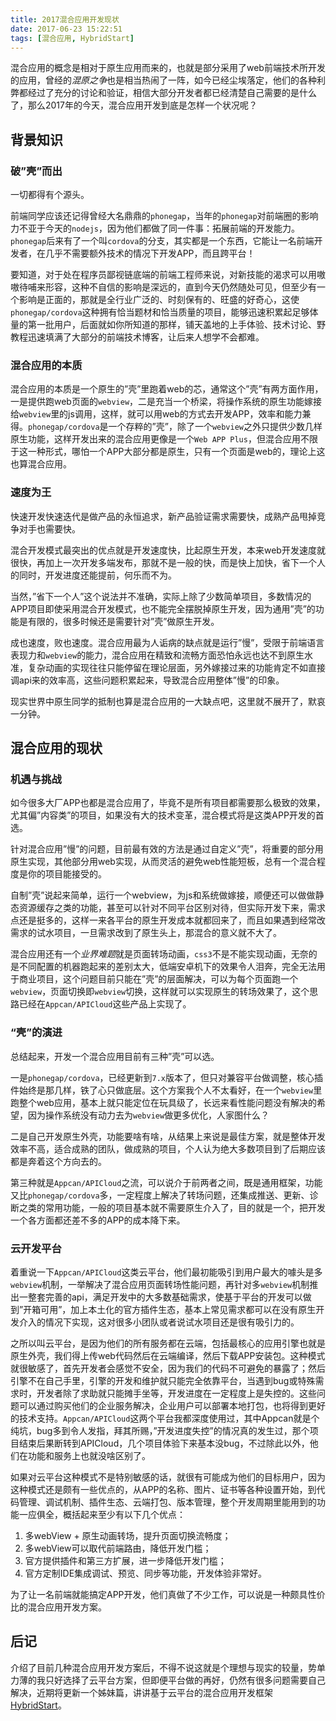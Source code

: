 ```yaml
---
title: 2017混合应用开发现状
date: 2017-06-23 15:22:51
tags: [混合应用, HybridStart]
---
```


混合应用的概念是相对于原生应用而来的，也就是部分采用了web前端技术所开发的应用，曾经的*混原之争*也是相当热闹了一阵，如今已经尘埃落定，他们的各种利弊都经过了充分的讨论和验证，相信大部分开发者都已经清楚自己需要的是什么了，那么2017年的今天，混合应用开发到底是怎样一个状况呢？

<!-- more -->

## [](#背景知识 "背景知识")背景知识

### [](#破”壳”而出 "破”壳”而出")破”壳”而出

一切都得有个源头。

前端同学应该还记得曾经大名鼎鼎的`phonegap`，当年的`phonegap`对前端圈的影响力不亚于今天的`nodejs`，因为他们都做了同一件事：拓展前端的开发能力。`phonegap`后来有了一个叫`cordova`的分支，其实都是一个东西，它能让一名前端开发者，在几乎不需要额外技术的情况下开发APP，而且跨平台！

要知道，对于处在程序员鄙视链底端的前端工程师来说，对新技能的渴求可以用嗷嗷待哺来形容，这种不自信的影响是深远的，直到今天仍然随处可见，但至少有一个影响是正面的，那就是全行业广泛的、时刻保有的、旺盛的好奇心，这使`phonegap/cordova`这种拥有恰当题材和恰当质量的项目，能够迅速积累起足够体量的第一批用户，后面就如你所知道的那样，铺天盖地的上手体验、技术讨论、野教程迅速填满了大部分的前端技术博客，让后来人想学不会都难。

### [](#混合应用的本质 "混合应用的本质")混合应用的本质

混合应用的本质是一个原生的”壳”里跑着web的芯，通常这个”壳”有两方面作用，一是提供跑web页面的`webview`，二是充当一个桥梁，将操作系统的原生功能嫁接给`webview`里的js调用，这样，就可以用web的方式去开发APP，效率和能力兼得。`phonegap/cordova`是一个存粹的”壳”，除了一个`webview`之外只提供少数几样原生功能，这样开发出来的混合应用更像是一个`Web APP Plus`，但混合应用不限于这一种形式，哪怕一个APP大部分都是原生，只有一个页面是web的，理论上这也算混合应用。

### [](#速度为王 "速度为王")速度为王

快速开发快速迭代是做产品的永恒追求，新产品验证需求需要快，成熟产品甩掉竞争对手也需要快。

混合开发模式最突出的优点就是开发速度快，比起原生开发，本来web开发速度就很快，再加上一次开发多端发布，那就不是一般的快，而是快上加快，省下一个人的同时，开发进度还能提前，何乐而不为。

当然，”省下一个人”这个说法并不准确，实际上除了少数简单项目，多数情况的APP项目即使采用混合开发模式，也不能完全摆脱掉原生开发，因为通用”壳”的功能是有限的，很多时候还是需要针对”壳”做原生开发。

成也速度，败也速度。混合应用最为人诟病的缺点就是运行”慢”，受限于前端语言表现力和`webview`的能力，混合应用在精致和流畅方面恐怕永远也达不到原生水准，复杂动画的实现往往只能停留在理论层面，另外嫁接过来的功能肯定不如直接调api来的效率高，这些问题积累起来，导致混合应用整体”慢”的印象。

现实世界中原生同学的抵制也算是混合应用的一大缺点吧，这里就不展开了，默哀一分钟。

## [](#混合应用的现状 "混合应用的现状")混合应用的现状

### [](#机遇与挑战 "机遇与挑战")机遇与挑战

如今很多大厂APP也都是混合应用了，毕竟不是所有项目都需要那么极致的效果，尤其偏”内容类”的项目，如果没有大的技术变革，混合模式将是这类APP开发的首选。

针对混合应用”慢”的问题，目前最有效的方法是通过自定义”壳”，将重要的部分用原生实现，其他部分用web实现，从而灵活的避免web性能短板，总有一个混合程度是你的项目能接受的。

自制”壳”说起来简单，运行一个webview，为js和系统做嫁接，顺便还可以做做静态资源缓存之类的功能，甚至可以针对不同平台区别对待，但实际开发下来，需求点还是挺多的，这样一来各平台的原生开发成本就都回来了，而且如果遇到经常改需求的试水项目，一旦需求改到了原生头上，那混合的意义就不大了。

混合应用还有一个*业界难题*就是页面转场动画，`css3`不是不能实现动画，无奈的是不同配置的机器跑起来的差别太大，低端安卓机下的效果令人泪奔，完全无法用于商业项目，这个问题目前只能在”壳”的层面解决，可以为每个页面跑一个`webview`，页面切换即`webview`切换，这样就可以实现原生的转场效果了，这个思路已经在`Appcan/APICloud`这些产品上实现了。

### [](#“壳”的演进 "“壳”的演进")“壳”的演进

总结起来，开发一个混合应用目前有三种”壳”可以选。

一是`phonegap/cordova`，已经更新到`7.x`版本了，但只对兼容平台做调整，核心插件始终是那几样，铁了心只做底层。这个方案我个人不太看好，在一个`webview`里跑整个web应用，基本上就只能定位在玩具级了，长远来看性能问题没有解决的希望，因为操作系统没有动力去为`webview`做更多优化，人家图什么？

二是自己开发原生外壳，功能要啥有啥，从结果上来说是最佳方案，就是整体开发效率不高，适合成熟的团队，做成熟的项目，个人认为绝大多数项目到了后期应该都是奔着这个方向去的。

第三种就是`Appcan/APICloud`之流，可以说介于前两者之间，既是通用框架，功能又比`phonegap/cordova`多，一定程度上解决了转场问题，还集成推送、更新、诊断之类的常用功能，一般的项目基本就不需要原生介入了，目的就是一个，把开发一个各方面都还差不多的APP的成本降下来。

### [](#云开发平台 "云开发平台")云开发平台

着重说一下`Appcan/APICloud`这类云平台，他们最初能吸引到用户最大的噱头是多`webview`机制，一举解决了混合应用页面转场性能问题，再针对多`webview`机制推出一整套完善的api，满足开发中的大多数基础需求，使基于平台的开发可以做到”开箱可用”，加上本土化的官方插件生态，基本上常见需求都可以在没有原生开发介入的情况下实现，这对很多小团队或者说试水项目还是很有吸引力的。

之所以叫云平台，是因为他们的所有服务都在云端，包括最核心的应用引擎也就是原生外壳，我们得上传web代码然后在云端编译，然后下载APP安装包。这种模式就很敏感了，首先开发者会感觉不安全，因为我们的代码不可避免的暴露了；然后引擎不在自己手里，引擎的开发和维护就只能完全依靠平台，当遇到bug或特殊需求时，开发者除了求助就只能摊手坐等，开发进度在一定程度上是失控的。这些问题可以通过购买他们的企业服务解决，企业用户可以部署本地打包，也将得到更好的技术支持。`Appcan/APICloud`这两个平台我都深度使用过，其中Appcan就是个纯坑，bug多到令人发指，拜其所赐，”开发进度失控”的情况真的发生过，那个项目结束后果断转到APICloud，几个项目体验下来基本没bug，不过除此以外，他们在功能和服务上也就没啥区别了。

如果对云平台这种模式不是特别敏感的话，就很有可能成为他们的目标用户，因为这种模式还是颇有一些优点的，从APP的名称、图片、证书等各种设置开始，到代码管理、调试机制、插件生态、云端打包、版本管理，整个开发周期里能用到的功能一应俱全，概括起来至少有以下几个优点：

1.  多webView + 原生动画转场，提升页面切换流畅度；
2.  多webView可以取代前端路由，降低开发门槛；
3.  官方提供插件和第三方扩展，进一步降低开发门槛；
4.  官方定制IDE集成调试、预览、同步等功能，开发体验非常好。

为了让一名前端就能搞定APP开发，他们真做了不少工作，可以说是一种颇具性价比的混合应用开发方案。

## [](#后记 "后记")后记

介绍了目前几种混合应用开发方案后，不得不说这就是个理想与现实的较量，势单力薄的我只好选择了云平台方案，但即便平台做的再好，仍然有很多问题需要自己解决，近期将更新一个姊妹篇，讲讲基于云平台的混合应用开发框架[HybridStart](https://github.com/tower1229/HybridStart)。

